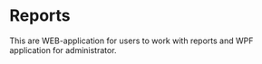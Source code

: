 # Reports
This are WEB-application for users to work with reports and WPF application for administrator.
